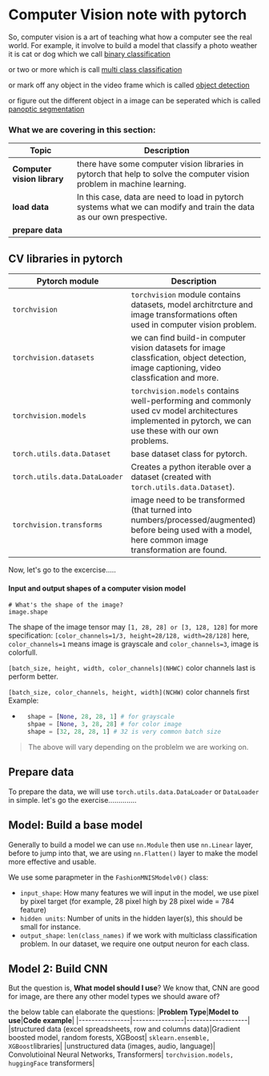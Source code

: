 # Computer Vision note with pytorch

So, computer vision is a art of teaching what how a computer see the real world. For example, it involve to build a model that classify a photo weather it is cat or dog which we call [binary classification](https://developers.google.com/machine-learning/glossary#binary-classification)

or two or more which is call [multi class classification](https://developers.google.com/machine-learning/glossary#multi-class-classification)

or mark off any object in the video frame which is called [object detection](https://en.wikipedia.org/wiki/Object_detection)

or figure out the different object in a image can be seperated which is called [panoptic segmentation](https://arxiv.org/abs/1801.00868)


### What we are covering in this section:
| **Topic** | **Description** |
|-------|-------------|
| **Computer vision library** | there have some computer vision libraries in pytorch that help to solve the computer vision problem in machine learning. |
|**load data**| In this case, data are need to load in pytorch systems what we can modify and train the data as our own prespective. |
|**prepare data**| |

## CV libraries in pytorch
| **Pytorch module** | **Description** |
|---------------|------------|
| ```torchvision```   | ```torchvision``` module contains datasets, model architrcture and image transformations often used in computer vision problem.  |
| ```torchvision.datasets```  | we can find build-in computer vision datasets for image classfication, object detection, image captioning, video classfication and more.  |
|  ```torchvision.models```  | ```torchvision.models``` contains well-performing and commonly used cv model architectures implemented in pytorch, we can use these with our own problems.  |
|```torch.utils.data.Dataset```  | base dataset class for pytorch.  |
| ```torch.utils.data.DataLoader```  | Creates a python iterable over a dataset (created with ```torch.utils.data.Dataset```).  |
| ```torchvision.transforms``` | image need to be transformed (that turned into numbers/processed/augmented) before being used with a model, here common image transformation are found.|


Now, let's go to the excercise.....
#### Input and output shapes of a computer vision model

```python3
# What's the shape of the image?
image.shape
```
The shape of the image tensor may ```[1, 28, 28] or [3, 128, 128]``` for more specification:
```[color_channels=1/3, height=28/128, width=28/128]``` 
here, ```color_channels=1``` means image is grayscale and  ```color_channels=3```, image is colorfull.

```[batch_size, height, width, color_channels](NHWC)``` color channels last is perform better.

```[batch_size, color_channels, height, width](NCHW)``` color channels first
Example:
- ```python 
    shape = [None, 28, 28, 1] # for grayscale
    shpae = [None, 3, 28, 28] # for color image
    shape = [32, 28, 28, 1] # 32 is very common batch size
    ```
> The above will vary depending on the problelm we are working on.

## Prepare data
To prepare the data, we will use ```torch.utils.data.DataLoader``` or ```DataLoader``` in simple. 
let's go the exercise..............

## Model: Build a base model
Generally to build a model we can use ```nn.Module``` then use ```nn.Linear``` layer, before to jump into that, we are using ```nn.Flatten()``` layer to make the model more effective and usable. 

We use some parapmeter in the ```FashionMNISModelv0()``` class: 
- ```input_shape```: How many features we will input in the model, we use pixel by pixel target (for example, 28 pixel high by 28 pixel wide = 784 feature)
- ```hidden units```: Number of units in the hidden layer(s), this should be small for instance. 
- ```output_shape```: ```len(class_names)``` if we work with multiclass classification problem. In our dataset, we require one output neuron for each class. 

## Model 2: Build CNN 

But the question is, **What model should I use**?
We know that, CNN are good for image, are there any other model types we should aware of? 

the below table can elaborate the questions:
|**Problem Type**|**Model to use**|**Code example**|
|----------------|----------------|-------------------|
|structured data (excel spreadsheets, row and columns data)|Gradient boosted model, random forests, XGBoost| ```sklearn.ensemble, XGBoost```libraries|
|unstructured data (images, audio, language)| Convolutioinal Neural Networks, Transformers| ```torchvision.models, huggingFace``` transformers|